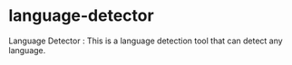 # language-detector
Language Detector : This is a language detection tool that can detect any language.
